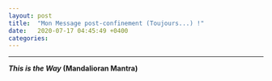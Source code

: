 ```yaml
---
layout: post
title:  "Mon Message post-confinement (Toujours...) !"
date:   2020-07-17 04:45:49 +0400
categories: 
---
```

<!---

--->


------
***This is the Way* (Mandalioran Mantra)**